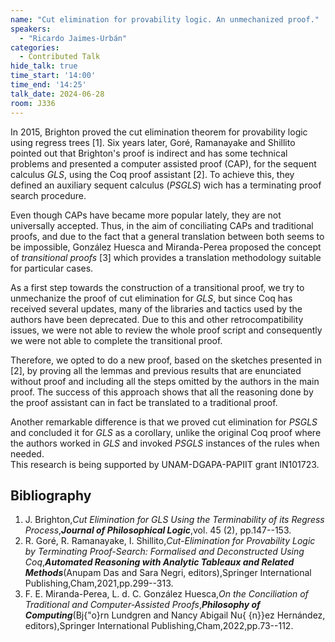 ```yaml
---
name: "Cut elimination for provability logic. An unmechanized proof."
speakers:
  - "Ricardo Jaimes-Urbán"
categories:
  - Contributed Talk
hide_talk: true
time_start: '14:00'
time_end: '14:25'
talk_date: 2024-06-28
room: J336
---
```









In 2015, Brighton proved the cut elimination theorem for provability logic using regress trees [1]. Six years later, Goré, Ramanayake and Shillito pointed out that Brighton's proof is indirect and has some technical problems and presented a computer assisted proof (CAP), for the sequent calculus _GLS_, using the Coq proof assistant [2]. To achieve this, they defined an auxiliary sequent calculus (_PSGLS_) wich has a terminating proof search procedure.

Even though CAPs have became more popular lately, they are not universally accepted. Thus, in the aim of conciliating CAPs and traditional proofs, and due to the fact that a general translation between both seems to be impossible, González Huesca and Miranda-Perea proposed the concept of _transitional proofs_ [3] which  provides a translation methodology suitable for particular cases. 

As a first step towards the construction of a transitional proof, we try to unmechanize the proof of cut elimination for _GLS_, but since Coq has received several updates, many of the libraries and tactics used by the authors have been deprecated. Due to this and other retrocompatibility issues, we were not able to review the whole proof script and consequently we were not able to complete the transitional proof.

Therefore, we opted to do a new proof, based on the sketches presented in [2], by proving all the lemmas and previous results that are enunciated without proof and including all the steps omitted by the authors in the main proof. The success of this approach shows that all the reasoning done by the proof assistant can in fact be translated to a traditional proof.

Another remarkable difference is that we proved cut elimination for _PSGLS_ and concluded it for _GLS_ as a corollary, unlike the original  Coq proof where the authors worked in _GLS_ and invoked _PSGLS_ instances of the rules when needed.   
 This research is being supported by UNAM-DGAPA-PAPIIT  grant IN101723. 


## Bibliography









1. J. Brighton,_Cut Elimination for GLS Using the Terminability of its Regress Process_,**_Journal of Philosophical Logic_**,vol. 45 (2), pp.147--153.
2. R. Goré, R. Ramanayake, I. Shillito,_Cut-Elimination for Provability Logic by Terminating Proof-Search: Formalised and Deconstructed Using Coq_,**_Automated Reasoning with Analytic Tableaux and Related Methods_**(Anupam Das and Sara Negri, editors),Springer International Publishing,Cham,2021,pp.299--313.
3. F. E. Miranda-Perea, L. d. C. González Huesca,_On the Conciliation of Traditional and Computer-Assisted Proofs_,**_Philosophy of Computing_**(Bj{\"o}rn Lundgren and Nancy Abigail Nu{ {n}}ez Hernández, editors),Springer International Publishing,Cham,2022,pp.73--112.






